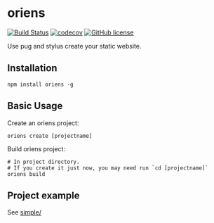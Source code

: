 # oriens
[![Build Status](https://travis-ci.org/Zainking/oriens.svg?branch=master)](https://travis-ci.org/Zainking/oriens)
[![codecov](https://codecov.io/gh/Zainking/oriens/branch/master/graph/badge.svg)](https://codecov.io/gh/Zainking/oriens)
[![GitHub license](https://img.shields.io/github/license/Zainking/oriens.svg)](https://github.com/Zainking/oriens/blob/master/LICENSE)


Use pug and stylus create your static website.

## Installation
```shell
npm install oriens -g
```

## Basic Usage
Create an oriens project:
```shell
oriens create [projectname]
```

Build oriens project:
```shell
# In project directory.
# If you create it just now, you may need run `cd [projectname]`
oriens build
```

## Project example
See [simple/](https://github.com/Zainking/oriens/tree/master/simple)
